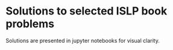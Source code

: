 # Solutions to selected ISLP book problems
Solutions are presented in jupyter notebooks for visual clarity.
